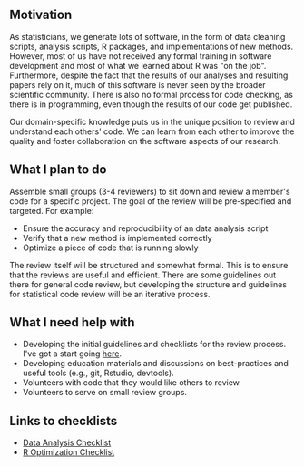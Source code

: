 
Motivation
----------

As statisticians, we generate lots of software, in the form of data cleaning scripts, analysis scripts, R packages, and implementations of new methods. However, most of us have not received any formal training in software development and most of what we learned about R was "on the job". Furthermore, despite the fact that the results of our analyses and resulting papers rely on it, much of this software is never seen by the broader scientific community. There is also no formal process for code checking, as there is in programming, even though the results of our code get published. 

Our domain-specific knowledge puts us in the unique position to review and understand each others' code. We can learn from each other to improve the quality and foster collaboration on the software aspects of our research. 

What I plan to do
------------------

Assemble small groups (3-4 reviewers) to sit down and review a member's code for a specific project. The goal of the review will be pre-specified and targeted. For example: 

- Ensure the accuracy and reproducibility of an data analysis script
- Verify that a new method is implemented correctly
- Optimize a piece of code that is running slowly 
	
The review itself will be structured and somewhat formal. This is to ensure that the reviews are useful and efficient. There are some guidelines out there for general code review, but developing the structure and guidelines for statistical code review will be an iterative process. 

What I need help with
---------------------

- Developing the initial guidelines and checklists for the review process. I've got a start going [here](http://github.com/sachsmc/stats-code-review). 
- Developing education materials and discussions on best-practices and useful tools (e.g., git, Rstudio, devtools).
- Volunteers with code that they would like others to review. 
- Volunteers to serve on small review groups. 

Links to checklists
-----------------------------


- [Data Analysis Checklist](http://github.com/sachsmc/stats-code-review/blob/master/Checklists/analysis-checklist.md)
- [R Optimization Checklist](http://github.com/sachsmc/stats-code-review/blob/master/Checklists/r-optimize-checklist.md)

